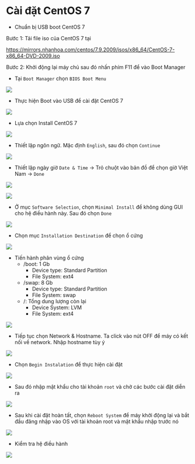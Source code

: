 # Cài đặt CentOS 7
- Chuẩn bị USB boot CentOS 7

Bước 1: Tải file iso của CentOS 7 tại

https://mirrors.nhanhoa.com/centos/7.9.2009/isos/x86_64/CentOS-7-x86_64-DVD-2009.iso

Bước 2: Khởi động lại máy chủ sau đó nhấn phím F11 để vào Boot Manager

- Tại `Boot Manager` chọn `BIOS Boot Menu` 

![](./images/centos7-11.png)

- Thực hiện Boot vào USB để cài đặt CentOS 7

![](./images/centos7-12.png)


- Lựa chọn Install CentOS 7

![](./images/centos7-13.png)

- Thiết lập ngôn ngữ. Mặc định `English`, sau đó chọn `Continue`

![](./images/centos7-14.png)

- Thiết lập ngày giờ `Date & Time` -> Trỏ chuột vào bản đồ để chọn giờ Việt Nam -> `Done`

![](./images/centos7-15.png)

![](./images/centos7-16.png)

- Ở mục `Software Selection`, chọn `Minimal Install` để không dùng GUI cho hệ điều hành này. Sau đó chọn `Done`

![](./images/centos7-17.png)

- Chọn mục `Installation Destination` để chọn ổ cứng 

![](./images/centos7-18.png)

- Tiến hành phân vùng ổ cứng
	+ /boot: 1 Gb
		+ Device type: Standard Partition
		+ File System: ext4
	+ /swap: 8 Gb
		+ Device type: Standard Partition
		+ File System: swap
	+ /: Tổng dung lượng còn lại
		+ Device System: LVM
		+ File System: ext4

![](./images/centos7-19.png)

- Tiếp tục chọn Network & Hostname. Ta click vào nút OFF để máy có kết nối về network. Nhập hostname tùy ý

![](./images/centos7-20.png)

- Chọn `Begin Instalation` để thực hiện cài đặt

![](./images/centos7-21.png)

- Sau đó nhập mật khẩu cho tài khoản `root` và chờ các bước cài đặt diễn ra

![](./images/centos7-22.png)

- Sau khi cài đặt hoàn tất, chọn `Reboot System` để máy khởi động lại và bắt đầu đăng nhập vào OS với tài khoản root và mật khẩu nhập trước nó

![](./images/centos7-23.png)

- Kiểm tra hệ điều hành

![](./images/centos7-24.png)
